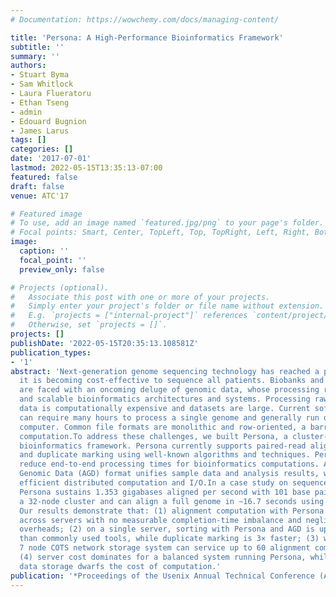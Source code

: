 ```yaml
---
# Documentation: https://wowchemy.com/docs/managing-content/

title: 'Persona: A High-Performance Bioinformatics Framework'
subtitle: ''
summary: ''
authors:
- Stuart Byma
- Sam Whitlock
- Laura Flueratoru
- Ethan Tseng
- admin
- Edouard Bugnion
- James Larus
tags: []
categories: []
date: '2017-07-01'
lastmod: 2022-05-15T13:35:13-07:00
featured: false
draft: false
venue: ATC'17

# Featured image
# To use, add an image named `featured.jpg/png` to your page's folder.
# Focal points: Smart, Center, TopLeft, Top, TopRight, Left, Right, BottomLeft, Bottom, BottomRight.
image:
  caption: ''
  focal_point: ''
  preview_only: false

# Projects (optional).
#   Associate this post with one or more of your projects.
#   Simply enter your project's folder or file name without extension.
#   E.g. `projects = ["internal-project"]` references `content/project/deep-learning/index.md`.
#   Otherwise, set `projects = []`.
projects: []
publishDate: '2022-05-15T20:35:13.108581Z'
publication_types:
- '1'
abstract: 'Next-generation genome sequencing technology has reached a point at which
  it is becoming cost-effective to sequence all patients. Biobanks and researchers
  are faced with an oncoming deluge of genomic data, whose processing requires new
  and scalable bioinformatics architectures and systems. Processing raw genetic sequence
  data is computationally expensive and datasets are large. Current software systems
  can require many hours to process a single genome and generally run only on a single
  computer. Common file formats are monolithic and row-oriented, a barrier to distributed
  computation.To address these challenges, we built Persona, a cluster-scale, high-throughput
  bioinformatics framework. Persona currently supports paired-read alignment, sorting,
  and duplicate marking using well-known algorithms and techniques. Persona can significantly
  reduce end-to-end processing times for bioinformatics computations. A new Aggregate
  Genomic Data (AGD) format unifies sample data and analysis results, while enabling
  efficient distributed computation and I/O.In a case study on sequence alignment,
  Persona sustains 1.353 gigabases aligned per second with 101 base pair reads on
  a 32-node cluster and can align a full genome in ∼16.7 seconds using the SNAP algorithm.
  Our results demonstrate that: (1) alignment computation with Persona scales linearly
  across servers with no measurable completion-time imbalance and negligible framework
  overheads; (2) on a single server, sorting with Persona and AGD is up to 2.3× faster
  than commonly used tools, while duplicate marking is 3× faster; (3) with AGD, a
  7 node COTS network storage system can service up to 60 alignment compute nodes;
  (4) server cost dominates for a balanced system running Persona, while long-term
  data storage dwarfs the cost of computation.'
publication: '*Proceedings of the Usenix Annual Technical Conference (ATC)*'
---
```

